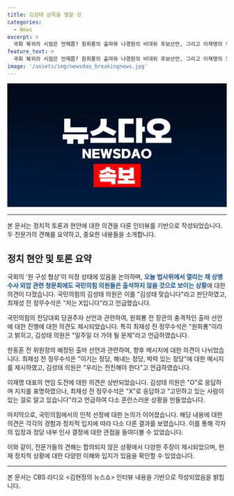```yaml
---
title: 김성태 삼족을 멸할 것
categories:
  - News
excerpt: >
  국회 복귀의 시점은 언제쯤? 원희룡의 출마와 나경원의 비대위 후보선언, 그리고 이재명의 도전. 대 선거를 위한 정치적 고민과 각양각색의 발언들을 살펴보는 뉴스쇼에서 각 지도자들의 신뢰가 점점 흔들리고 있는 상황을 집중취재합니다. 과거를 돌아보며 간섭하는 소식으로부터 원희룡의 갑자기 등장, 믿을 만한 인사로 부각되는 이인영의 도전 가능성까지, 정치의 과대평가와 과잉보다 앞선 안 능한 언어의 효과를 다각도로 분석합니다.
feature_text: >
  국회 복귀의 시점은 언제쯤? 원희룡의 출마와 나경원의 비대위 후보선언, 그리고 이재명의 도전. 대 선거를 위한 정치적 고민과 각양각색의 발언들을 살펴보는 뉴스쇼에서 각 지도자들의 신뢰가 점점 흔들리고 있는 상황을 집중취재합니다. 과거를 돌아보며 간섭하는 소식으로부터 원희룡의 갑자기 등장, 믿을 만한 인사로 부각되는 이인영의 도전 가능성까지, 정치의 과대평가와 과잉보다 앞선 안 능한 언어의 효과를 다각도로 분석합니다.
image: '/assets/img/newsdao_breakingnews.jpg'
---
```


<p><img src="/assets/img/newsdao_breakingnews.jpg" alt="implanttips 속보" /></p>

<p><CBS 김현정의 뉴스쇼 인터뷰 내용&gt;에서 토론 주제들에 대해 다양한 정치적 견해가 펼쳐졌습니다. 이에 대해 다음과 같은 내용을 포함한 글을 작성해보겠습니다.</p>

<hr />

<p>본 문서는 정치적 토론과 현안에 대한 의견을 다룬 인터뷰를 기반으로 작성되었습니다. 두 전문가의 견해를 요약하고, 중요한 내용들을 소개합니다.</p>

<h2 data-ke-size="size26">정치 현안 및 토론 요약</h2>

<p>국회의 '원 구성 협상'이 미정 상태에 있음을 논의하며, <b><span style="color: #1a5490;">오늘 법사위에서 열리는 채 상병 수사 외압 관련 청문회에도 국민의힘 의원들은 출석하지 않을 것으로 보이는 상황</span></b>에 대한 의견이 다졌습니다. 국민의힘의 김성태 의원은 이를 "김성태 맞습니다"라고 판단하였고, 최재성 전 정무수석은 "저는 X입니다"라고 언급했습니다.</p>

<p>국민의힘의 전당대회 당권주자 선언과 관련하여, 원희룡 전 장관의 충격적인 출마 선언에 대한 진행에 대한 의견도 제시되었습니다. 특히 최재성 전 정무수석은 "원희룡"이라고 밝히고, 김성태 의원은 "일주일 더 가야 될 문제"라고 언급하였습니다.</p>

<p>한동훈 전 위원장의 예정된 출마 선언과 관련하여, 향후 메시지에 대한 의견이 나뉘었습니다. 최재성 전 정무수석은 "이기는 정당, 해내는 정당, 박력 있는 정당"에 대한 메시지를 제시하였고, 김성태 의원은 "우리는 전진해야 한다"고 언급하였습니다.</p>

<p>이재명 대표의 연임 도전에 대한 의견은 상반되었습니다. 김성태 의원은 "O"로 응답하며 지지를 표명하였으나, 최재성 전 정무수석은 "X"로 응답하고 "고민하고 있는 사람이 있는 걸로 알고 있습니다"라고 언급하여 다소 혼란스러운 상황을 만들었습니다.</p>

<p>마지막으로, 국민의힘에서의 인적 선정에 대한 논의가 이어졌습니다. 해당 내용에 대한 의견은 각각의 경험과 정치적 입지에 따라 다소 다른 결과를 보였습니다. 이를 통해 각자의 입장과 정당 내부 인사 결정에 대한 관점을 들여다볼 수 있었습니다.</p>

<p>이와 같이, 전문가들의 견해는 합의되지 않은 상황에서 다양한 주장이 제시되었으며, 현재 정치적 상황에 대한 다양한 이해와 입지가 있음을 확인할 수 있었습니다.</p>

<hr />

<p>본 문서는 CBS 라디오 &lt;김현정의 뉴스쇼&gt; 인터뷰 내용을 기반으로 작성되었음을 밝힙니다.</p>

